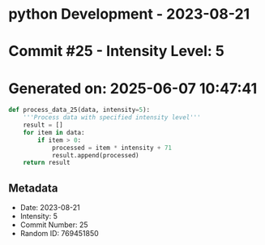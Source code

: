 ﻿# python Development - 2023-08-21
# Commit #25 - Intensity Level: 5
# Generated on: 2025-06-07 10:47:41
```python
def process_data_25(data, intensity=5):
    '''Process data with specified intensity level'''
    result = []
    for item in data:
        if item > 0:
            processed = item * intensity + 71
            result.append(processed)
    return result
```
## Metadata
- Date: 2023-08-21
- Intensity: 5
- Commit Number: 25
- Random ID: 769451850
